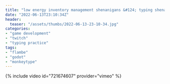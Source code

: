 ```yaml
---
title: "low energy inventory management shenanigans &#124; typing shenanigans"
date: "2022-06-13T23:10:34Z"
header:
  teaser: "/assets/thumbs/2022-06-13-23-10-34.jpg"
categories:
- "game development"
- "twitch"
- "typing practice"
tags:
- "flambe"
- "godot"
- "monkeytype"
---
```

{% include video id="721674607" provider="vimeo" %}
